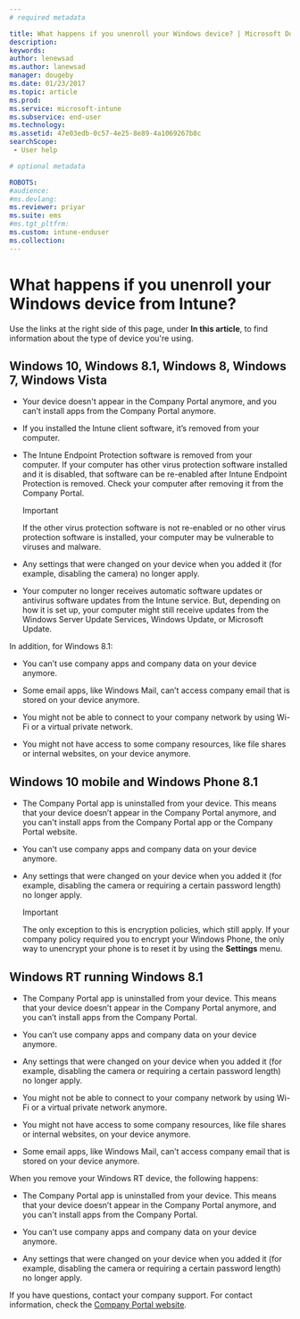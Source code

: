 ```yaml
---
# required metadata

title: What happens if you unenroll your Windows device? | Microsoft Docs
description:
keywords:
author: lenewsad
ms.author: lanewsad
manager: dougeby
ms.date: 01/23/2017
ms.topic: article
ms.prod:
ms.service: microsoft-intune
ms.subservice: end-user
ms.technology:
ms.assetid: 47e03edb-0c57-4e25-8e89-4a1069267b8c
searchScope:
 - User help

# optional metadata

ROBOTS:  
#audience:
#ms.devlang:
ms.reviewer: priyar
ms.suite: ems
#ms.tgt_pltfrm:
ms.custom: intune-enduser
ms.collection: 
---
```



# What happens if you unenroll your Windows device from Intune?

Use the links at the right side of this page, under **In this article**, to find information about the type of device you're using.


## Windows 10, Windows 8.1, Windows 8, Windows 7, Windows Vista

- Your device doesn't appear in the Company Portal anymore, and you can’t install apps from the Company Portal anymore.

- If you installed the Intune client software, it’s removed from your computer.

- The Intune Endpoint Protection software is removed from your computer. If your computer has other virus protection software installed and it is disabled, that software can be re-enabled after Intune Endpoint Protection is removed. Check your computer after removing it from the Company Portal.

    > [!IMPORTANT]
    > If the other virus protection software is not re-enabled or no other virus protection software is installed, your computer may be vulnerable to viruses and malware.

- Any settings that were changed on your device when you added it (for example, disabling the camera) no longer apply.

- Your computer no longer receives automatic software updates or antivirus software updates from the Intune service. But, depending on how it is set up, your computer might still receive updates from the Windows Server Update Services, Windows Update, or Microsoft Update.

In addition, for Windows 8.1:

- You can’t use company apps and company data on your device anymore.

- Some email apps, like Windows Mail, can’t access company email that is stored on your device anymore.

- You might not be able to connect to your company network by using Wi-Fi or a virtual private network.

- You might not have access to some company resources, like file shares or internal websites, on your device anymore.

## Windows 10 mobile and Windows Phone 8.1

- The Company Portal app is uninstalled from your device. This means that your device doesn’t appear in the Company Portal anymore, and you can't install apps from the Company Portal app or the Company Portal website.

- You can’t use company apps and company data on your device anymore.

- Any settings that were changed on your device when you added it (for example, disabling the camera or requiring a certain password length) no longer apply.

    > [!IMPORTANT]
    > The only exception to this is encryption policies, which still apply. If your company policy required you to encrypt your Windows Phone, the only way to unencrypt your phone is to reset it by using the **Settings** menu.

## Windows RT running Windows 8.1

- The Company Portal app is uninstalled from your device. This means that your device doesn’t appear in the Company Portal anymore, and you can’t install apps from the Company Portal.

- You can’t use company apps and company data on your device anymore.

- Any settings that were changed on your device when you added it (for example, disabling the camera or requiring a certain password length) no longer apply.

- You might not be able to connect to your company network by using Wi-Fi or a virtual private network anymore.

- You might not have access to some company resources, like file shares or internal websites, on your device anymore.

- Some email apps, like Windows Mail, can’t access company email that is stored on your device anymore.

When you remove your Windows RT device, the following happens:

- The Company Portal app is uninstalled from your device. This means that your device doesn’t appear in the Company Portal anymore, and you can't install apps from the Company Portal.

- You can’t use company apps and company data on your device anymore.

- Any settings that were changed on your device when you added it (for example, disabling the camera or requiring a certain password length) no longer apply.

If you have questions, contact your company support. For contact information, check the [Company Portal website](https://go.microsoft.com/fwlink/?linkid=2010980).
